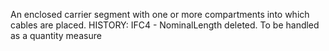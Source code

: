 ﻿An enclosed carrier segment with one or more compartments into which cables are placed.
HISTORY: IFC4 - NominalLength deleted. To be handled as a quantity measure
